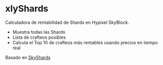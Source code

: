 # xlyShards

Calculadora de rentabilidad de Shards en Hypixel SkyBlock.

- Muestra todas las Shards
- Lista de crafteos posibles
- Calcula el Top 10 de crafteos más rentables usando precios en tiempo real

Basado en [SkyShards](https://github.com/Campionnn/SkyShards)